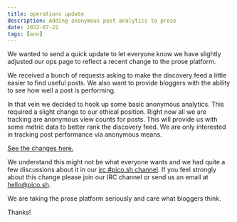 ```yaml
---
title: operations update
description: Adding anonymous post analytics to prose
date: 2022-07-22
tags: [ann]
---
```


We wanted to send a quick update to let everyone know we have slightly adjusted
our ops page to reflect a recent change to the prose platform.

We received a bunch of requests asking to make the discovery feed a little
easier to find useful posts. We also want to provide bloggers with the ability
to see how well a post is performing.

In that vein we decided to hook up some basic anonymous analytics. This required
a slight change to our ethical position. Right now all we are tracking are
anonymous view counts for posts. This will provide us with some metric data to
better rank the discovery feed. We are only interested in tracking post
performance via anonymous means.

[See the changes here.](https://git.sr.ht/~erock/prose.sh/commit/168d967f9811aba2302797e278b5617b9e45ad36)

We understand this might not be what everyone wants and we had quite a few
discussions about it in our
[irc #pico.sh channel](https://web.libera.chat/#pico.sh). If you feel strongly
about this change please join our IRC channel or send us an email at
[hello@pico.sh](mailto:hello@pico.sh).

We are taking the prose platform seriously and care what bloggers think.

Thanks!
